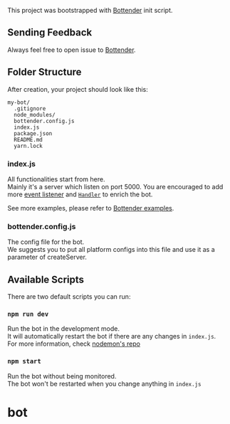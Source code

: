 This project was bootstrapped with
[Bottender](https://github.com/Yoctol/bottender) init script.

## Sending Feedback

Always feel free to open issue to
[Bottender](https://github.com/Yoctol/bottender/issues).

## Folder Structure

After creation, your project should look like this:

```
my-bot/
  .gitignore
  node_modules/
  bottender.config.js
  index.js
  package.json
  README.md
  yarn.lock
```

### index.js

All functionalities start from here.\
Mainly it's a server which listen on port 5000. You are encouraged to add more [event listener](https://bottender.js.org/docs/APIReference-Event?new)
and [`Handler`](https://bottender.js.org/docs/APIReference-Handler?new) to enrich the bot.

See more examples, please refer to
[Bottender examples](https://github.com/Yoctol/bottender/tree/master/examples).

### bottender.config.js

The config file for the bot.\
We suggests you to put all platform configs into this file and use it as a parameter
of createServer.

## Available Scripts

There are two default scripts you can run:

### `npm run dev`

Run the bot in the development mode.\
It will automatically restart the bot if there are any changes in `index.js`.\
For more information, check [nodemon's repo](https://github.com/remy/nodemon)

### `npm start`

Run the bot without being monitored.\
The bot won't be restarted when you change anything in `index.js`
# bot

